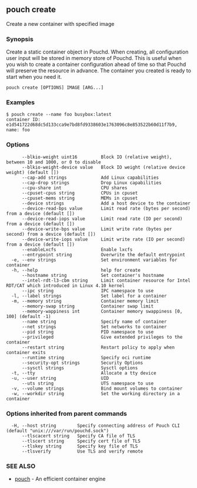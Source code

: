 ## pouch create

Create a new container with specified image

### Synopsis

Create a static container object in Pouchd. When creating, all configuration user input will be stored in memory store of Pouchd. This is useful when you wish to create a container configuration ahead of time so that Pouchd will preserve the resource in advance. The container you created is ready to start when you need it.

```
pouch create [OPTIONS] IMAGE [ARG...]
```

### Examples

```
$ pouch create --name foo busybox:latest
container ID: e1d541722d68dc5d133cca9e7bd8fd9338603e1763096c8e853522b60d11f7b9, name: foo
```

### Options

```
      --blkio-weight uint16         Block IO (relative weight), between 10 and 1000, or 0 to disable
      --blkio-weight-device value   Block IO weight (relative device weight) (default [])
      --cap-add strings             Add Linux capabilities
      --cap-drop strings            Drop Linux capabilities
      --cpu-share int               CPU shares
      --cpuset-cpus string          CPUs in cpuset
      --cpuset-mems string          MEMs in cpuset
      --device strings              Add a host device to the container
      --device-read-bps value       Limit read rate (bytes per second) from a device (default [])
      --device-read-iops value      Limit read rate (IO per second) from a device (default [])
      --device-write-bps value      Limit write rate (bytes per second) from a device (default [])
      --device-write-iops value     Limit write rate (IO per second) from a device (default [])
      --enableLxcfs                 Enable lxcfs
      --entrypoint string           Overwrite the default entrypoint
  -e, --env strings                 Set environment variables for container
  -h, --help                        help for create
      --hostname string             Set container's hostname
      --intel-rdt-l3-cbm string     Limit container resource for Intel RDT/CAT which introduced in Linux 4.10 kernel
      --ipc string                  IPC namespace to use
  -l, --label strings               Set label for a container
  -m, --memory string               Container memory limit
      --memory-swap string          Container swap limit
      --memory-wappiness int        Container memory swappiness [0, 100] (default -1)
      --name string                 Specify name of container
      --net strings                 Set networks to container
      --pid string                  PID namespace to use
      --privileged                  Give extended privileges to the container
      --restart string              Restart policy to apply when container exits
      --runtime string              Specify oci runtime
      --security-opt strings        Security Options
      --sysctl strings              Sysctl options
  -t, --tty                         Allocate a tty device
  -u, --user string                 UID
      --uts string                  UTS namespace to use
  -v, --volume strings              Bind mount volumes to container
  -w, --workdir string              Set the working directory in a container
```

### Options inherited from parent commands

```
  -H, --host string        Specify connecting address of Pouch CLI (default "unix:///var/run/pouchd.sock")
      --tlscacert string   Specify CA file of TLS
      --tlscert string     Specify cert file of TLS
      --tlskey string      Specify key file of TLS
      --tlsverify          Use TLS and verify remote
```

### SEE ALSO

* [pouch](pouch.md)	 - An efficient container engine

